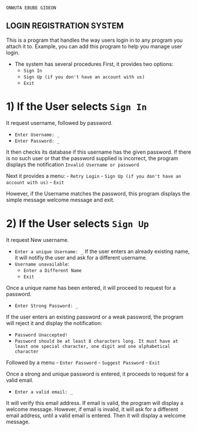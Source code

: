 ```
ONWUTA EBUBE GIDEON
```
## LOGIN REGISTRATION SYSTEM

This is a program that handles the way users login in to any program you attach
it to. Example, you can add this program to help you manage user login.

* The system has several procedures
First, it provides two options:
	- `Sign In`
	- `Sign Up (if you don't have an account with us)`
	- `Exit`

# 1) If the User selects `Sign In`
It request username, followed by password.
* `Enter Username: _`
* `Enter Password: _`

It then checks its database if this username has the given password.
If there is no such user or that the password supplied is incorrect,
the program displays the notification
`Invalid Username or password`

Next it provides a menu:
	- `Retry Login`
	- `Sign Up (if you don't have an account with us)`
	- `Exit`

However, if the Username matches the password, this program displays the
simple message welcome message and exit.

# 2) If the User selects `Sign Up`
It request New username.
* `Enter a unique Username: _`
If the user enters an already existing name, it will notifiy the user and
ask for a different username.
* `Username unavailable`:
	- `Enter a Different Name`
	- `Exit`

Once a unique name has been entered, it will proceed to request for a password.
* `Enter Strong Password: _`

If the user enters an existing password or a weak password, the program will
reject it and display the notification:

* `Password Unaccepted!`
* `Password should be at least 8 characters long. It must have at least
one special character, one digit and one alphabetical character`

Followed by a menu
	- `Enter Password`
	- `Suggest Password`
	- `Exit`

Once a strong and unique password is entered, it proceeds to request for
a valid email.
* `Enter a valid email: _`

It will verify this email address. If email is valid, the program will
display a welcome message.
However, if email is invalid, it will ask for a different email address,
until a valid email is entered. Then it will display a welcome message.
